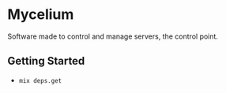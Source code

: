 # Mycelium

Software made to control and manage servers, the control point.

## Getting Started

  - `mix deps.get`
